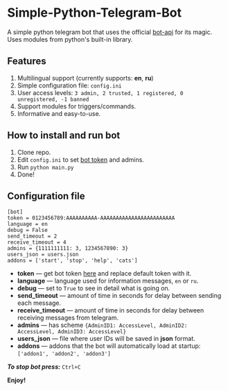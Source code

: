 # Simple-Python-Telegram-Bot

A simple python telegram bot that uses the official [bot-api](https://core.telegram.org/bots/api) for its magic.\
Uses modules from python's built-in library.

## Features

1. Multilingual support (currently supports: **en**, **ru**)
2. Simple configuration file: `config.ini`
3. User access levels: `3 admin, 2 trusted, 1 registered, 0 unregistered, -1 banned`
4. Support modules for triggers/commands.
5. Informative and easy-to-use.

## How to install and run bot

1. Clone repo.
2. Edit `config.ini` to set [bot token](https://core.telegram.org/bots/features#botfather) and admins.
3. Run `python main.py`
4. Done!

## Configuration file

    [bot]
    token = 0123456789:AAAAAAAAAA-AAAAAAAAAAAAAAAAAAAAAAAA
    language = en
    debug = False
    send_timeout = 2
    receive_timeout = 4
    admins = {1111111111: 3, 1234567890: 3}
    users_json = users.json
    addons = ['start', 'stop', 'help', 'cats']

* **token** — get bot token [here](https://core.telegram.org/bots/features#botfather) and replace default token with it.
* **language** — language used for information messages, `en` or `ru`.
* **debug** — set to `True` to see in detail what is going on.
* **send_timeout** — amount of time in seconds for delay between sending each message.
* **receive_timeout** — amount of time in seconds for delay between receiving messages from telegram.
* **admins** — has scheme `{AdminID1: AccessLevel, AdminID2: AccessLevel, AdminID3: AccessLevel}`
* **users_json** — file where user IDs will be saved in **json** format.
* **addons**  — addons that the bot will automatically load at startup: `['addon1', 'addon2', 'addon3']`

_**To stop bot press:**_ `Ctrl+C`

**Enjoy!**
